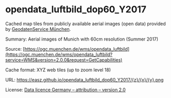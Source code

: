# opendata_luftbild_dop60_Y2017

Cached map tiles from publicly available aerial images (open data) provided by [GeodatenService München](https://stadt.muenchen.de/infos/portrait-geodatenservice.html).

Summary: Aerial images of Munich with 60cm resolution (Summer 2017)

Source: [https://ogc.muenchen.de/wms/opendata_luftbild](https://ogc.muenchen.de/wms/opendata_luftbild?service=WMS&version=2.0.0&request=GetCapabilities)

Cache format: XYZ web tiles (up to zoom level 18)

URL: https://easz.github.io/opendata_luftbild_dop60_Y2017/{z}/{x}/{y}.png

License: [Data licence Germany – attribution – version 2.0](https://www.govdata.de/dl-de/by-2-0)
